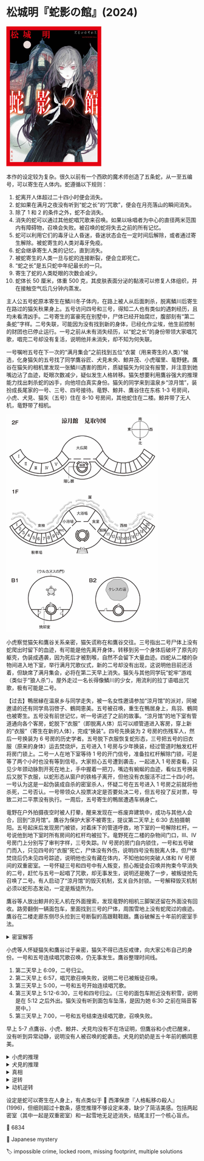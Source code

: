 # 松城明『蛇影の館』(2024)

<img src=images/2024_cover.jpg width=250/>

本作的设定较为复杂。很久以前有一个西欧的魔术师创造了五条蛇，从一至五编号，可以寄生在人体内。蛇遵循以下规则：
1. 蛇离开人体超过二十四小时便会消失。
2. 蛇如果在满月之夜没有听到“蛇之长”的“咒歌”，便会在月亮落山的瞬间消失。
3. 除了 1 和 2 的条件之外，蛇不会消失。
4. 消失的蛇可以通过其他蛇唱咒歌来召唤。如果以咏唱者为中心的直径两米范围内有障碍物，召唤会失败。被召唤的蛇将失去之前的所有记忆。
5. 蛇可以利用它们的毒牙让人昏迷，昏迷状态会在一定时间后解除，或者通过寄生解除。被蛇寄生的人类对毒牙免疫。
6. 蛇会继承寄生人类的记忆，直到消失。
7. 被蛇寄生的人类一旦与蛇的连接断裂，便会立即死亡。
8. “蛇之长”是五只蛇中年纪最长的一只。
9. 寄生了蛇的人类眨眼的次数会减少。
10. 蛇体长 50 厘米，体重 500 克，其皮肤表面分泌的黏液可以修复人体组织，并在接触空气后几分钟内蒸发。

主人公五号蛇原本寄生在鱗川冬子体内，在路上被人从后面刺杀，脱离鱗川后寄生在路过的猫矢秋果身上。五号访问四号和三号，得知二人也有类似的遇刺经历，且均未看清凶手。二号寄生的富豪死在别墅中，尸体已经开始腐烂，腹部刻有“第二条蛇”字样。二号失联，可能因为没有找到新的身体，已经化作尘埃，他生前控制的财团也已停止运行。一号之前从未有消失经历，以“蛇之长”的身份带领大家唱咒歌，唱完二号却没有复活，说明他并未消失，却不知为何失联。

一号嘱咐五号在下一次的“满月集会”之前找到五位“衣裳（用来寄生的人类）”候选，化身猫矢的五号找了同学鷹谷匠、犬見未央、鯨井茂、小虎瑠里、竜野健。鷹谷在猫矢的相机里发现一张鱗川遇害的图片，质疑猫矢为何没有报警，并注意到她嘴边沾了血迹，眨眼次数减少，疑似发生人格转移。猫矢想要利用鷹谷强大的推理能力找出刺杀蛇的凶手，向他坦白真实身份。猫矢的同学来到温泉乡“涼月馆”，装扮成長尾家的一号、三号、四号接待。竜野、鯨井、鷹谷住在东栋 1-3 号房间，小虎、犬見、猫矢（五号）住在 8-10 号房间，其他蛇住在二楼。鯨井带了无人机，竜野带了相机。

<img src=images/2024_floor_plan.jpg width=400/>

小虎察觉猫矢和鷹谷关系亲密，猫矢谎称在和鷹谷交往。三号指出二号尸体上没有蛇爬出时留下的血迹，有可能是他先离开身体，转移到另一个身体后破坏了原先的躯壳，伪装成遇袭，因为死后才被割喉，自然不会留下大量血迹。四蛇从二楼的杂物间进入地下室，举行满月咒歌仪式，新的二号却没有出现，这说明他目前还活着，但缺席了满月集会，必将在第二天早上消失。猫矢与其他同学玩“蛇牢”游戏（类似于“狼人杀”）。屋外走过一名长得像鱗川的少女，用流利的拉丁语唱出咒歌，极有可能是二号。

【过去】鴨居縁在温泉乡与同学走失，被一名女性邀请参加“涼月馆”的派对，同被邀请的还有同学鳥羽啓子、鶴岡恵美。五号被召唤，重生在鴨居身上，鳥羽、鶴岡也被寄生。五号没有前世记忆，听一号讲述了之前的故事。“涼月馆”的地下室有管道通向各个客房，蛇脱下“衣服”（即脱离人体）后可以顺管道进入客房，穿上新的“衣服”（寄生在新的人体），完成“换装”。四号先换装为 2 号房的伤残军人，然后一号换装为 6 号房的历史学者。五号脱下衣服恢复蛇形态，三号把五号的旧衣服（原来的身体）运去焚烧炉，五号进入 1 号房与少年换装，经过管道时触发杠杆将房门锁上。二号一人在地下室等待 1 号的开门信号，准备拉杠杆解除门锁，可是等了两个小时也没有等到信号。大家担心五号遭到袭击，一起进入 1 号房查看，只见少年颈动脉割开死在地上，手中握着一把刀，嘴边有蜿蜒的血迹，看似五号换装后又脱下衣服，以蛇形态从窗户的铁格子离开，但他没有衣服活不过二十四小时。一号认为这是一起伪装成自杀的密室杀人，怀疑二号在五号进入 1 号房之前就将他杀死，二号否认。一号带领众人投票决定是否要处决二号，但五号投了反对票，导致二对二平票没有执行。一周后，五号寄生的鴨居遭遇车祸身亡。

竜野在户外拍摄夜空时被人打晕，醒来发现在一栋废弃建筑中，成功与其他人会合，回到“涼月馆”。鷹谷为保护大家不被寄生，提议第二天早上 6:30 去拍摄朝阳。五号起床后发现房门被锁，对着床下的管道呼救，地下室的一号解除杠杆。一号说他到地下室时所有房间的杠杆均被拉下。竜野死在二楼的杂物间门口，III、IV 号房门上分别写了审判字样，三号失踪。IV 号房的房门自内锁住，一号和五号破门而入，只见四号的“衣服”死亡，尸体没有外伤，说明四号没有脱离人体，但尸体焚烧后仍未见四号踪迹，说明他也没有藏在体内，不知他如何突破人体和 IV 号房间的双重密室。一号怀疑三号和四号中有人叛变，担心叛徒会召唤并拘束今早消失的二号，赶忙与五号一起唱了咒歌，却无事发生，说明还是晚了一步，被叛徒抢先召唤了二号。有人启动了“涼月馆”的毁灭机制，玄关自外封锁。一号解释毁灭机制必须以蛇形态发动，一定是叛徒所为。

鷹谷等人放出鯨井的无人机在外面搜索，发现竜野的相机三脚架还留在外面没有回收。路旁翻倒一辆面包车，里面找到三号的尸体，周围雪地上没有蛇爬过的痕迹。鷹谷在二楼走廊东侧尽头捡到三号断裂的高跟鞋鞋跟。鷹谷破解五十年前的密室手法。

<details><summary>密室解答</summary>
四号的“衣服”是一名哑巴，无法喊出开门信号，所以手腕上绑了一个铃铛。五条蛇有各自的穿衣喜好，一号喜欢学者，二号喜欢富豪，三号喜欢美人，四号喜欢伤者和病人，五号喜欢小孩。四号找借口让伤残军人离开 2 号房，让少年从 1 号房移到 2 号房，然后自己进入 2 号房完成换装，摇铃示意地下室的蛇打开房门。地下室的蛇以为四号换装为伤残军人，但其实他换装为少年。四号用绳子连接 1 号房和 2 号房窗户的铁格子，然后把少年的行李搬入 1 号房，等五号以蛇形态进屋后将其抓住，装在袋子里扔出窗户，绑在窗外的绳子上。四号割开自己喉咙，离开少年身体，通过绳子进入隔壁的 2 号房，等伤残军人回归后穿上新的“衣服”，回收绳子和袋子，将五号藏匿，完成密室。
</details>

小虎等人怀疑猫矢和鷹谷过于亲密，猫矢不得已违反戒律，向大家公布自己的身份。一号和五号连续唱咒歌召唤，仍无事发生。鷹谷整理时间线。

1. 第二天早上 6:09，二号归尘。
2. 第二天早上 6:57，唱咒歌召唤失败，说明二号已被叛徒召唤。
3. 第三天早上 5:00，一号和五号开始连续唱咒歌。
4. 第三天早上 5:12-6:30，三号和四号归尘。（三号的面包车附近没有积雪，说明是在 5:12 之后外出。猫矢没有听到面包车坠落，是因为她 6:30 之前在隔音客房中。）
5. 第三天早上 7:00，一号和五号结束连续唱咒歌，召唤失败。

早上 5-7 点鷹谷、小虎、鯨井、犬見均没有不在场证明，但鷹谷和小虎已醒来，没有听到异常动静，说明没有人被召唤的蛇袭击。犬見的奶奶是五十年前的鶴岡恵美。

<details><summary>小虎的推理</summary>
三号脱离人体后以蛇形态操纵智能手机，坐无人机离开事故现场，所以面包车周围没有蛇爬过的痕迹。三号回到馆内，启动毁灭机制，通过管道进入竜野房间换装，在 IV 号房杀死四号，把蛇从身体里拉出，然后通过某条秘道离开，在杂物间门口脱离竜野身体，通过管道再次寄生到另外一人身上。三号控制了二号，选择二号的“衣服”鷹谷最为安全，所以鷹谷现在是三号。

这个推理不对，因为鯨井一直保管着无人机挂锁的钥匙。
</details>

<details><summary>犬見的推理</summary>
三号和四号其实是一号命令人类假扮。三号的车被动了手脚，引发车祸。四号死于门缝里放进来的毒气。一号在第一天晚上偷偷见了二号、三号、四号，唱了咒歌延寿。因为根本没有蛇死去，所以之后不管再唱多少次咒歌也无法重新召唤。一号制造种种惊吓，是为了给五号庆祝五十岁的“成年礼”。
</details>

<details><summary>真相</summary>
第一天晚上出现在馆外的少女是真正的一号，只有五号听到她唱的咒歌，三号和四号在地下室没有听到。后来带领三号、四号、五号唱咒歌的老人只是受一号指使的普通人（伏线：一号没有去泡温泉，因为他耳朵里戴了接受指令所需的助听器），所以 <b>他唱的咒歌无效</b>（盲点！）。三号和四号因为没有在满月期间听到咒歌，在人体内化为尘埃，这也是为什么三号发生车祸，四号在睡梦中死亡，二人尸体上都没有伤口。一号打昏在馆外拍摄星空的竜野，换装后回到馆内，没有回收相机和三脚架。三号醒来后看到门上的审判字样，意识到自己即将消亡，跑到 I 号房质问一号，用高跟鞋踢门时将鞋跟踢断（伏线：鞋跟掉在东侧尽头）。三号意识到少女才是真正的一号，开车出去找人，结果在途中消失，发生车祸。三号、四号死后，一号脱下竜野的“衣服”，启动毁灭机制，然号换装为假一号（伏线：老人自第二天起不时摘下助听器）。第三天早上一号和五号连续唱咒歌，却仍没能召唤成功，是因为一号提前召唤了二号、三号、四号，将他们藏在犬見、鯨井，小虎体内，<b>三人都是没有前世记忆的蛇</b>。一号冒险以少女身份唱咒歌，是为了保全五号，他真正想杀的只有三号和四号，因为他们想要联手篡位。
</details>

<details><summary>逆转</summary>
小虎在第三天早早苏醒，如果被蛇寄生，应该有看到蛇的记忆，可是她却没有提到，说明她没有被寄生。鷹谷在来到“涼月馆”之前就已被二号寄生（伏线：鷹谷和猫矢都能在隔音客房中感受到外面汽车的震动，是因为蛇对震动敏感）。一号为了夺取财团的管理权限，杀死了前任二号，并计划继续杀死三号、四号。四号变装成病人是为了拯救受痛苦折磨的人，他在五十年前试图向公众传播“蛇”的存在，但革命失败。一号化为尘土，五号作为最年长的蛇，继承了“蛇之长”。
</details>

<details><summary>动机逆转</summary>
一号很久以前非常尊敬五号，为了让五号能再次当上“蛇之长”，所以杀死了其他的蛇。西欧历法中的新年从三月开始，“涼月（七月）”正是第五个月。
</details>

设定是蛇可以寄生在人身上，有点类似于 📖 西澤保彦『人格転移の殺人』(1996)，但细则超过十数条，感觉推理不够设定来凑，缺少了简洁美感。包括两起密室（其中一起是双重密室）和一起雪地无足迹消失，结尾主打一个核心盲点。

:link: 6834

:file_folder: Japanese mystery

:label: impossible crime, locked room, missing footprint, multiple solutions
